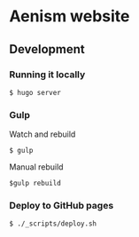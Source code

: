 # Aenism website

## Development

### Running it locally

```
$ hugo server
```
### Gulp

Watch and rebuild
```
$ gulp
```
Manual rebuild
```
$gulp rebuild
```

### Deploy to GitHub pages

```
$ ./_scripts/deploy.sh
```
